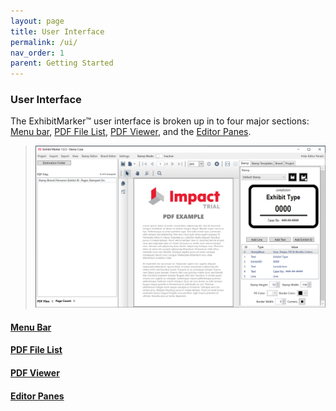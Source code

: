 ```yaml
---
layout: page
title: User Interface
permalink: /ui/
nav_order: 1
parent: Getting Started
---
```


###  User Interface 

The ExhibitMarker&trade; user interface is broken up in to four major sections: [Menu bar](#menu-bar), [PDF File List](#pdf-file-list), [PDF Viewer](#pdf-viewer), and the [Editor Panes](#editor-panes).

> ![Screen grab of Main User Interface](../../assets/user_interface_assets/UserInterface_05_InitialView.png)

#### __<u>Menu Bar</u>__


#### __<u>PDF File List</u>__


#### __<u>PDF Viewer</u>__


#### __<u>Editor Panes</u>__
